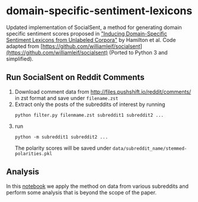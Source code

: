 # domain-specific-sentiment-lexicons
Updated implementation of SocialSent, a method for generating domain specific sentiment scores proposed in ["Inducing Domain-Specific Sentiment Lexicons from Unlabeled Corpora"](https://arxiv.org/abs/1606.02820) by Hamilton et al. Code adapted from [https://github.com/williamleif/socialsent](https://github.com/williamleif/socialsent) (Ported to Python 3 and simplified). 

## Run SocialSent on Reddit Comments

1. Download comment data from http://files.pushshift.io/reddit/comments/ in zst format and save under 	 `filename.zst`
2. Extract only the posts of the subreddits of interest by running
	```
    python filter.py filenmame.zst subreddit1 subreddit2 ...
    ```
3. run 	
	```
	python -m subreddit1 subreddit2 ...
	```
	The polarity scores will be saved under `data/subreddit_name/stemmed-polarities.pkl`
## Analysis
In this [notebook](https://github.com/max-eth/domain-specific-sentiment-lexicons/blob/master/Analysis.ipynb) we apply the method on data from various subreddits and perform some analysis that is beyond the scope of the paper.  
